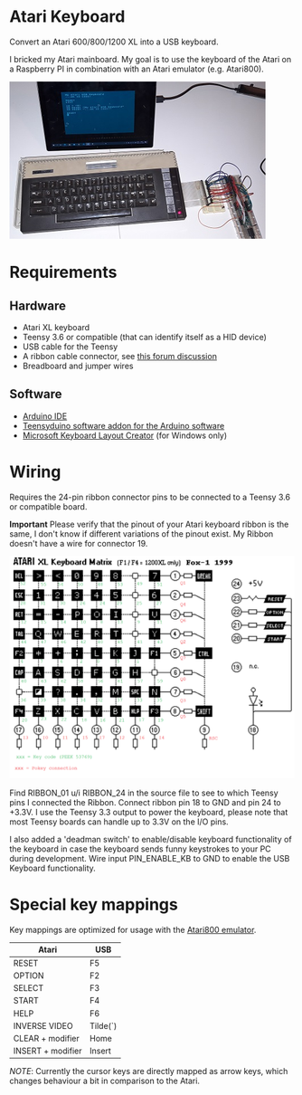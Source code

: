 # Atari Keyboard

Convert an Atari 600/800/1200 XL into a USB keyboard.

I bricked my Atari mainboard. My goal is to use the keyboard of the Atari on a Raspberry PI in combination with an Atari emulator (e.g. Atari800).

![Atari USB Keyboard](Documents/Photo.jpg)

# Requirements

## Hardware

- Atari XL keyboard
- Teensy 3.6 or compatible (that can identify itself as a HID device)
- USB cable for the Teensy
- A ribbon cable connector, see [this forum discussion](https://atariage.com/forums/topic/249982-xlxe-keyboard-ribbon-socket-replacement/page/3/?tab=comments#comment-4379628)
- Breadboard and jumper wires

## Software

- [Arduino IDE](https://www.arduino.cc/en/software)
- [Teensyduino software addon for the Arduino software](https://www.pjrc.com/teensy/td_download.html)
- [Microsoft Keyboard Layout Creator](https://www.microsoft.com/en-us/download/details.aspx?id=102134) (for Windows only)

# Wiring

Requires the 24-pin ribbon connector pins to be connected to a Teensy 3.6 or compatible board. 

**Important** Please verify that the pinout of your Atari keyboard ribbon is the same, 
I don't know if different variations of the pinout exist. 
My Ribbon doesn't have a wire for connector 19.

![Keyboard matrix](Documents/KeyboardMatrix.png)

Find RIBBON_01 u/i RIBBON_24 in the source file to see to which Teensy pins I connected the Ribbon. 
Connect ribbon pin 18 to GND and pin 24 to +3.3V. 
I use the Teensy 3.3 output to power the keyboard, please note that most Teensy boards can handle up to 3.3V on the I/O pins.

I also added a 'deadman switch' to enable/disable keyboard functionality of the keyboard in case the keyboard sends funny keystrokes to your PC during development. Wire input PIN_ENABLE_KB to GND to enable the USB Keyboard functionality.

# Special key mappings

Key mappings are optimized for usage with the [Atari800 emulator](https://atari800.github.io/).

| Atari             | USB      |
|-------------------|----------|
| RESET             | F5       |
| OPTION            | F2       |
| SELECT            | F3       |
| START             | F4       |
| HELP              | F6       |
| INVERSE VIDEO     | Tilde(`) |
| CLEAR + modifier  | Home     |
| INSERT + modifier | Insert   |

*NOTE*: Currently the cursor keys are directly mapped as arrow keys, which changes behaviour a bit in comparison to the Atari.
